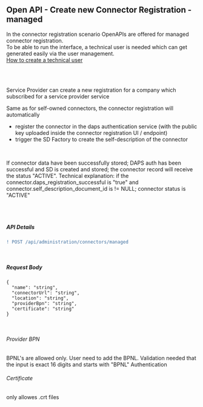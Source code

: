## Open API - Create new Connector Registration - managed 

In the connector registration scenario OpenAPIs are offered for managed connector registration.  
To be able to run the interface, a technical user is needed which can get generated easily via the user management.
<br>
[How to create a technical user](/docs/03.%20User%20Management/03.%20Technical%20User/02.%20Create%20Technical%20User.md)

<br>
<br>

Service Provider can create a new registration for a company which subscribed for a service provider service

Same as for self-owned connectors, the connector registration will automatically 

* register the connector in the daps authentication service (with the public key uploaded inside the connector registration UI / endpoint)
* trigger the SD Factory to create the self-description of the connector

<br>

If connector data have been successfully stored; DAPS auth has been successful and SD is created and stored; the connector record will receive the status "ACTIVE". Technical explanation: if the connector.daps_registration_successful is "true" and connector.self_description_document_id is != NULL; connector status is "ACTIVE"

<br>
<br>

##### API Details

```diff
! POST /api/administration/connectors/managed
```

<br>

##### Request Body

    {
      "name": "string",
      "connectorUrl": "string",
      "location": "string",
      "providerBpn": "string",
      "certificate": "string"
    }

<br>

###### Provider BPN
BPNL's are allowed only. User need to add the BPNL. Validation needed that the input is exact 16 digits and starts with "BPNL"
Authentication

###### Certificate
only allowes .crt files

<br>
<br>
